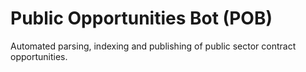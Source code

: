 # Public Opportunities Bot (POB)
Automated parsing, indexing and publishing of public sector contract opportunities.
